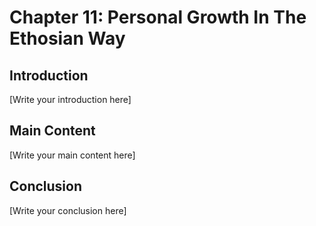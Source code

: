 # Chapter 11: Personal Growth In The Ethosian Way

## Introduction

[Write your introduction here]

## Main Content

[Write your main content here]

## Conclusion

[Write your conclusion here]